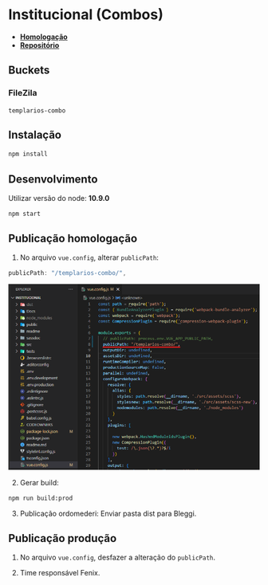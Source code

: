 # Institucional (Combos)

- **[Homologação](http://desenv.ordomederi.com/templarios-combo/#/combos)**
- **[Repositório](https://github.com/MEDGRUPOGIT/institucional)**

## Buckets

### FileZila

```
templarios-combo
```

## Instalação

```bash
npm install
```

## Desenvolvimento

Utilizar versão do node: **10.9.0**

```
npm start
```

## Publicação homologação

1. No arquivo `vue.config`, alterar `publicPath`:

```javascript
publicPath: "/templarios-combo/",
```

![](../../static/img/docs/hotsite-institucional-combos-vue-config.png)

2. Gerar build:

```bash
npm run build:prod
```

3. Publicação ordomederi: Enviar pasta dist para Bleggi.

## Publicação produção

1. No arquivo `vue.config`, desfazer a alteração do `publicPath`.

2. Time responsável Fenix.
